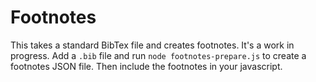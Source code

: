 # Footnotes
This takes a standard BibTex file and creates footnotes. It's a work in progress. Add a `.bib` file and run `node footnotes-prepare.js` to create a footnotes JSON file. Then include the footnotes in your javascript.